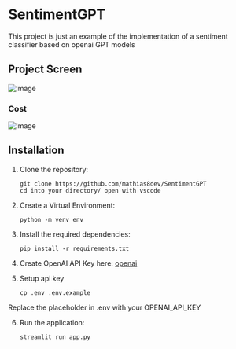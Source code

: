 # SentimentGPT
This project is just an example of the implementation of a sentiment classifier based on openai GPT models

## Project Screen
![image](https://github.com/mathias8dev/SentimentGPT/assets/96143767/94c3fe13-ad10-4c55-ab5a-b28d3a25d9c6)

### Cost
![image](https://github.com/mathias8dev/SentimentGPT/assets/96143767/7008e54d-d3d6-4384-9e99-a8d2c1c6c18a)


## Installation

1. Clone the repository:

   ```shell
   git clone https://github.com/mathias8dev/SentimentGPT
   cd into your directory/ open with vscode
   ```
2. Create a Virtual Environment:
    ```shell
    python -m venv env
    ```
3. Install the required dependencies:

   ```shell
   pip install -r requirements.txt
   ```
4. Create OpenAI API Key here:
   [openai](https://platform.openai.com/)

5. Setup api key

   ```shell
   cp .env .env.example
   ```

Replace the placeholder in .env with your OPENAI_API_KEY
   
6. Run the application:

   ```shell
   streamlit run app.py
   ```
